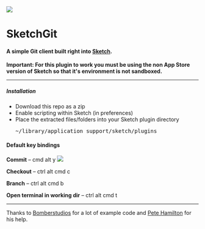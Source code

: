 <img src="http://f.cl.ly/items/1q202q1t2a1R1v0n2L0Y/test.jpg"/>

SketchGit
=========

#### A simple Git client built right into <a href="http://www.bohemiancoding.com/sketch/">Sketch</a>.

**Important: For this plugin to work you must be using the non App Store version of Sketch so that it's environment is not sandboxed.**

---

##### Installation
* Download this repo as a zip
* Enable scripting within Sketch (in preferences)
* Place the extracted files/folders into your Sketch plugin directory <pre>~/library/application support/sketch/plugins</pre>

#### Default key bindings
**Commit** – cmd alt y
<img src="http://f.cl.ly/items/2f2k1Y3Q0d0m452U1s33/Screen%20Shot%202013-08-13%20at%2015.07.39.png"/>

**Checkout** – ctrl alt cmd c

**Branch** – ctrl alt cmd b

**Open terminal in working dir** – ctrl alt cmd t

---

Thanks to <a href="https://github.com/bomberstudios">Bomberstudios</a> for a lot of example code and <a href="http://twitter.com/peterejhamilton">Pete Hamilton</a> for his help.
